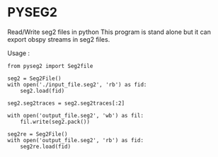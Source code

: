# PYSEG2

Read/Write seg2 files in python
This program is stand alone but it can export obspy streams in seg2 files.

Usage :  
```
from pyseg2 import Seg2file

seg2 = Seg2File()
with open('./input_file.seg2', 'rb') as fid:
    seg2.load(fid)

seg2.seg2traces = seg2.seg2traces[:2]

with open('output_file.seg2', 'wb') as fil:
    fil.write(seg2.pack())

seg2re = Seg2File()
with open('output_file.seg2', 'rb') as fid:
    seg2re.load(fid)

```
